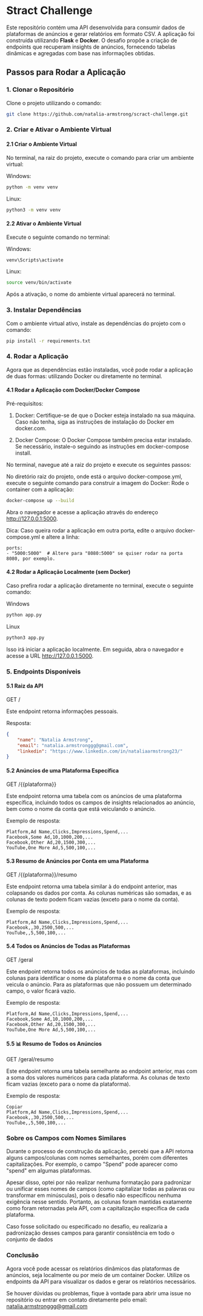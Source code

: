 # **Stract Challenge** 

Este repositório contém uma API desenvolvida para consumir dados de plataformas de anúncios e gerar relatórios em formato CSV. A aplicação foi construída utilizando **Flask** e **Docker**. O desafio propõe a criação de endpoints que recuperam insights de anúncios, fornecendo tabelas dinâmicas e agregadas com base nas informações obtidas.

## **Passos para Rodar a Aplicação**

### 1. **Clonar o Repositório**

Clone o projeto utilizando o comando:

```bash
git clone https://github.com/natalia-armstrong/scract-challenge.git
```

### 2. Criar e Ativar o Ambiente Virtual
#### 2.1 Criar o Ambiente Virtual
No terminal, na raiz do projeto, execute o comando para criar um ambiente virtual:

Windows:
```bash
python -m venv venv
```
Linux:
```bash
python3 -m venv venv
```
#### 2.2 Ativar o Ambiente Virtual
Execute o seguinte comando no terminal:

Windows:
```bash
venv\Scripts\activate
```
Linux:
```bash
source venv/bin/activate
```
Após a ativação, o nome do ambiente virtual aparecerá no terminal.

### 3. Instalar Dependências
Com o ambiente virtual ativo, instale as dependências do projeto com o comando:

```bash
pip install -r requirements.txt
```

### 4. Rodar a Aplicação
Agora que as dependências estão instaladas, você pode rodar a aplicação de duas formas: utilizando Docker ou diretamente no terminal.

#### 4.1 Rodar a Aplicação com Docker/Docker Compose
Pré-requisitos: 

1. Docker: Certifique-se de que o Docker esteja instalado na sua máquina. Caso não tenha, siga as instruções de instalação do Docker em docker.com.

2. Docker Compose: O Docker Compose também precisa estar instalado. Se necessário, instale-o seguindo as instruções em docker-compose install.

No terminal, navegue até a raiz do projeto e execute os seguintes passos:

No diretório raiz do projeto, onde está o arquivo docker-compose.yml, execute o seguinte comando para construir a imagem do Docker: 
Rode o container com a aplicação:
```bash
docker-compose up --build
```

Abra o navegador e acesse a aplicação através do endereço http://127.0.0.1:5000.

 Dica: Caso queira rodar a aplicação em outra porta, edite o arquivo docker-compose.yml e altere a linha:

    ports:
    - "5000:5000"  # Altere para "8080:5000" se quiser rodar na porta 8080, por exemplo.

#### 4.2 Rodar a Aplicação Localmente (sem Docker)
Caso prefira rodar a aplicação diretamente no terminal, execute o seguinte comando:

Windows
```bash
python app.py
```
Linux
```bash
python3 app.py
```

Isso irá iniciar a aplicação localmente. Em seguida, abra o navegador e acesse a URL http://127.0.0.1:5000.

### 5. Endpoints Disponíveis
#### 5.1 Raiz da API
GET /

Este endpoint retorna informações pessoais.

Resposta:

```json
{
    "name": "Natalia Armstrong",
    "email": "natalia.armstronggg@gmail.com",
    "linkedin": "https://www.linkedin.com/in/nataliaarmstrong23/"
}
```
#### 5.2 Anúncios de uma Plataforma Específica
GET /{{plataforma}}

Este endpoint retorna uma tabela com os anúncios de uma plataforma específica, incluindo todos os campos de insights relacionados ao anúncio, bem como o nome da conta que está veiculando o anúncio.

Exemplo de resposta:

```csv
Platform,Ad Name,Clicks,Impressions,Spend,...
Facebook,Some Ad,10,1000,200,...
Facebook,Other Ad,20,1500,300,...
YouTube,One More Ad,5,500,100,...
```
#### 5.3 Resumo de Anúncios por Conta em uma Plataforma
GET /{{plataforma}}/resumo

Este endpoint retorna uma tabela similar à do endpoint anterior, mas colapsando os dados por conta. As colunas numéricas são somadas, e as colunas de texto podem ficam vazias (exceto para o nome da conta).

Exemplo de resposta:

```csv
Platform,Ad Name,Clicks,Impressions,Spend,...
Facebook,,30,2500,500,...
YouTube,,5,500,100,...
```

#### 5.4 Todos os Anúncios de Todas as Plataformas
GET /geral

Este endpoint retorna todos os anúncios de todas as plataformas, incluindo colunas para identificar o nome da plataforma e o nome da conta que veicula o anúncio. Para as plataformas que não possuem um determinado campo, o valor ficará vazio.

Exemplo de resposta:

```csv
Platform,Ad Name,Clicks,Impressions,Spend,...
Facebook,Some Ad,10,1000,200,...
Facebook,Other Ad,20,1500,300,...
YouTube,One More Ad,5,500,100,...
```

#### 5.5 :bar_chart: Resumo de Todos os Anúncios
GET /geral/resumo

Este endpoint retorna uma tabela semelhante ao endpoint anterior, mas com a soma dos valores numéricos para cada plataforma. As colunas de texto ficam vazias (exceto para o nome da plataforma).

Exemplo de resposta:

```csv
Copiar
Platform,Ad Name,Clicks,Impressions,Spend,...
Facebook,,30,2500,500,...
YouTube,,5,500,100,...
```

### Sobre os Campos com Nomes Similares
Durante o processo de construção da aplicação, percebi que a API retorna alguns campos/colunas com nomes semelhantes, porém com diferentes capitalizações. Por exemplo, o campo "Spend" pode aparecer como "spend" em algumas plataformas.

Apesar disso, optei por não realizar nenhuma formatação para padronizar ou unificar esses nomes de campos (como capitalizar todas as palavras ou transformar em minúsculas), pois o desafio não especificou nenhuma exigência nesse sentido. Portanto, as colunas foram mantidas exatamente como foram retornadas pela API, com a capitalização específica de cada plataforma.

Caso fosse solicitado ou especificado no desafio, eu realizaria a padronização desses campos para garantir consistência em todo o conjunto de dados

### Conclusão
Agora você pode acessar os relatórios dinâmicos das plataformas de anúncios, seja localmente ou por meio de um container Docker. Utilize os endpoints da API para visualizar os dados e gerar os relatórios necessários.

Se houver dúvidas ou problemas, fique à vontade para abrir uma issue no repositório ou entrar em contato diretamente pelo email: natalia.armstronggg@gmail.com

